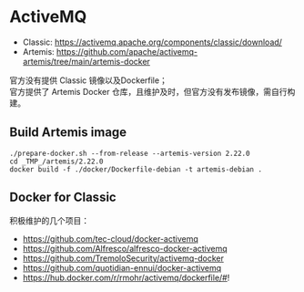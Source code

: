 # ActiveMQ

* Classic: https://activemq.apache.org/components/classic/download/
* Artemis: https://github.com/apache/activemq-artemis/tree/main/artemis-docker

官方没有提供 Classic 镜像以及Dockerfile；  
官方提供了 Artemis Docker 仓库，且维护及时，但官方没有发布镜像，需自行构建。


## Build Artemis image

```
./prepare-docker.sh --from-release --artemis-version 2.22.0
cd _TMP_/artemis/2.22.0
docker build -f ./docker/Dockerfile-debian -t artemis-debian .
```

## Docker for Classic

积极维护的几个项目：  

* https://github.com/tec-cloud/docker-activemq
* https://github.com/Alfresco/alfresco-docker-activemq
* https://github.com/TremoloSecurity/activemq-docker
* https://github.com/quotidian-ennui/docker-activemq
* https://hub.docker.com/r/rmohr/activemq/dockerfile/#!